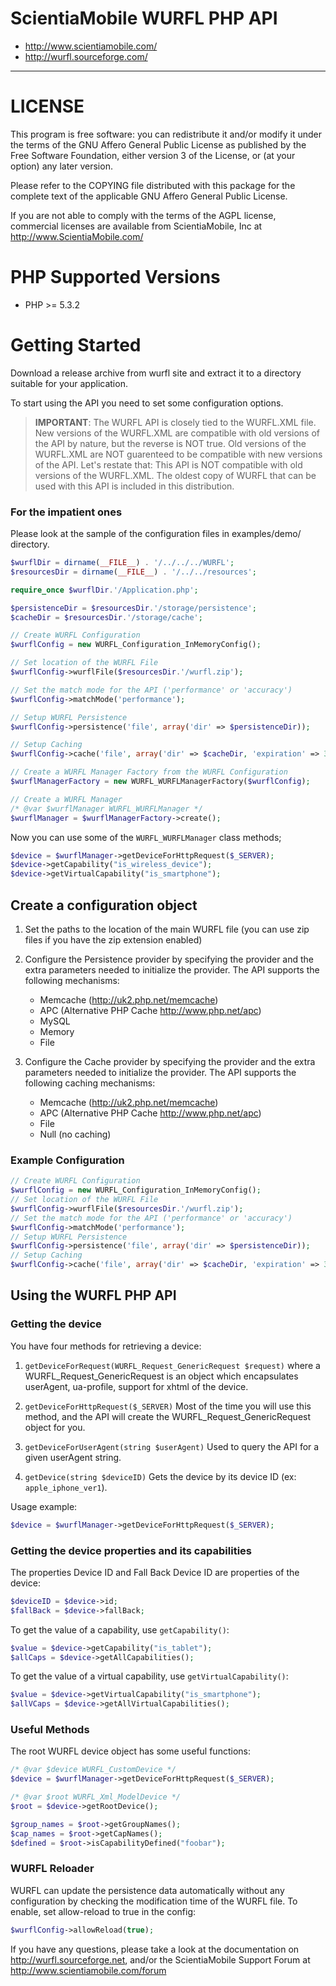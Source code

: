 # ScientiaMobile WURFL PHP API #

- http://www.scientiamobile.com/
- http://wurfl.sourceforge.com/

----------

# LICENSE #
This program is free software: you can redistribute it and/or modify it under
the terms of the GNU Affero General Public License as published by the Free
Software Foundation, either version 3 of the License, or (at your option) any
later version.

Please refer to the COPYING file distributed with this package for the
complete text of the applicable GNU Affero General Public License.

If you are not able to comply with the terms of the AGPL license, commercial
licenses are available from ScientiaMobile, Inc at http://www.ScientiaMobile.com/

# PHP Supported Versions #

- PHP >= 5.3.2

# Getting Started #
Download a release archive from wurfl site and extract it to a directory 
suitable for your application.

To start using the API you need to set some configuration options.

> __IMPORTANT__: The WURFL API is closely tied to the WURFL.XML file.  New versions of the WURFL.XML are compatible with old versions of the API by nature, but the reverse is NOT true.  Old versions of the WURFL.XML are NOT guarenteed to be compatible with new versions of the API.  Let's restate that: This API is NOT compatible with old versions of the WURFL.XML.  The oldest copy of WURFL that can be used with this API is included in this distribution.

### For the impatient ones ###
Please look at the sample of the configuration files in examples/demo/ directory.

```php
$wurflDir = dirname(__FILE__) . '/../../../WURFL';
$resourcesDir = dirname(__FILE__) . '/../../resources';

require_once $wurflDir.'/Application.php';

$persistenceDir = $resourcesDir.'/storage/persistence';
$cacheDir = $resourcesDir.'/storage/cache';

// Create WURFL Configuration
$wurflConfig = new WURFL_Configuration_InMemoryConfig();

// Set location of the WURFL File
$wurflConfig->wurflFile($resourcesDir.'/wurfl.zip');

// Set the match mode for the API ('performance' or 'accuracy')
$wurflConfig->matchMode('performance');

// Setup WURFL Persistence
$wurflConfig->persistence('file', array('dir' => $persistenceDir));

// Setup Caching
$wurflConfig->cache('file', array('dir' => $cacheDir, 'expiration' => 36000));

// Create a WURFL Manager Factory from the WURFL Configuration
$wurflManagerFactory = new WURFL_WURFLManagerFactory($wurflConfig);

// Create a WURFL Manager
/* @var $wurflManager WURFL_WURFLManager */
$wurflManager = $wurflManagerFactory->create();
```

Now you can use some of the `WURFL_WURFLManager` class methods;

```php
$device = $wurflManager->getDeviceForHttpRequest($_SERVER);
$device->getCapability("is_wireless_device");
$device->getVirtualCapability("is_smartphone");
```

## Create a configuration object ##

1. Set the paths to the location of the main WURFL file
    (you can use zip files if you have the zip extension enabled)

2. Configure the Persistence provider by specifying the provider
	and the extra parameters needed to initialize the provider.
	The API supports the following mechanisms:
	- Memcache (http://uk2.php.net/memcache)
	- APC (Alternative PHP Cache http://www.php.net/apc)
	- MySQL
	- Memory
	- File

3. Configure the Cache provider by specifying the provider 
	and the extra parameters needed to initialize the provider.
	The API supports the following caching mechanisms:
	- Memcache (http://uk2.php.net/memcache)
	- APC (Alternative PHP Cache http://www.php.net/apc)
	- File
	- Null (no caching)

### Example Configuration ###
```php
// Create WURFL Configuration
$wurflConfig = new WURFL_Configuration_InMemoryConfig();
// Set location of the WURFL File
$wurflConfig->wurflFile($resourcesDir.'/wurfl.zip');
// Set the match mode for the API ('performance' or 'accuracy')
$wurflConfig->matchMode('performance');
// Setup WURFL Persistence
$wurflConfig->persistence('file', array('dir' => $persistenceDir));
// Setup Caching
$wurflConfig->cache('file', array('dir' => $cacheDir, 'expiration' => 36000));
```

## Using the WURFL PHP API ##

### Getting the device ###

You have four methods for retrieving a device:

1. `getDeviceForRequest(WURFL_Request_GenericRequest $request)`
	where a WURFL_Request_GenericRequest is an object which encapsulates
	userAgent, ua-profile, support for xhtml of the device.

2. `getDeviceForHttpRequest($_SERVER)`
	Most of the time you will use this method, and the API will create
	the WURFL_Request_GenericRequest object for you.	

3. `getDeviceForUserAgent(string $userAgent)`
    Used to query the API for a given userAgent string.

4. `getDevice(string $deviceID)`
    Gets the device by its device ID (ex: `apple_iphone_ver1`).
	
Usage example:
```php
$device = $wurflManager->getDeviceForHttpRequest($_SERVER);
```

### Getting the device properties and its capabilities ###

The properties Device ID and Fall Back Device ID are properties of the device:

```php
$deviceID = $device->id;
$fallBack = $device->fallBack;
```

To get the value of a capability, use `getCapability()`:

```php
$value = $device->getCapability("is_tablet");
$allCaps = $device->getAllCapabilities();
```

To get the value of a virtual capability, use `getVirtualCapability()`:

```php
$value = $device->getVirtualCapability("is_smartphone");
$allVCaps = $device->getAllVirtualCapabilities();
```

### Useful Methods ###
The root WURFL device object has some useful functions:

```php
/* @var $device WURFL_CustomDevice */
$device = $wurflManager->getDeviceForHttpRequest($_SERVER);

/* @var $root WURFL_Xml_ModelDevice */
$root = $device->getRootDevice();

$group_names = $root->getGroupNames();
$cap_names = $root->getCapNames();
$defined = $root->isCapabilityDefined("foobar");
```
			

### WURFL Reloader ###
WURFL can update the persistence data automatically without any configuration
by checking the modification time of the WURFL file.  To enable, set 
allow-reload to true in the config:

```php
$wurflConfig->allowReload(true);
```

If you have any questions, please take a look at the documentation on http://wurfl.sourceforge.net,
and/or the ScientiaMobile Support Forum at http://www.scientiamobile.com/forum

